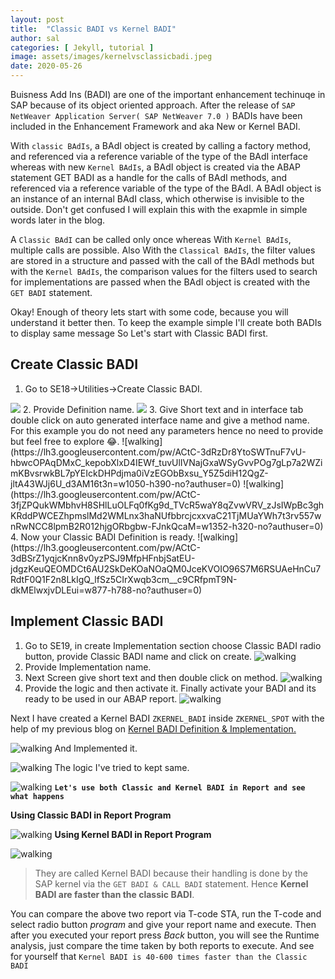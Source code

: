 ```yaml
---
layout: post
title:  "Classic BADI vs Kernel BADI"
author: sal
categories: [ Jekyll, tutorial ]
image: assets/images/kernelvsclassicbadi.jpeg
date: 2020-05-26
---
```

Buisness Add Ins (BADI) are one of the important enhancement techinuqe in SAP because of its object oriented approach. After the release of `SAP NetWeaver Application Server( SAP NetWeaver 7.0 )` BADIs have been included in the Enhancement Framework and aka New or Kernel BADI.

With `classic BAdIs`, a BAdI object is created by calling a factory method, and referenced via a reference variable of the type of the BAdI interface whereas with new `Kernel BAdIs`, a BAdI object is created via the ABAP statement GET BADI as a handle for the calls of BAdI methods, and referenced via a reference variable of the type of the BAdI. A BAdI object is an instance of an internal BAdI class, which otherwise is invisible to the outside. Don't get confused I will explain this with the exapmle in simple words later in the blog.

A `Classic BAdI` can be called only once whereas With `Kernel BAdIs`, multiple calls are possible. Also With the `Classical BAdIs`, the filter values are stored in a structure and passed with the call of the BAdI methods but with the `Kernel BAdIs`, the comparison values for the filters used to search for implementations are passed when the BAdI object is created with the `GET BADI` statement.

Okay! Enough of theory lets start with some code, because you will understand it better then. To keep the example simple I'll create both BADIs to display same message So Let's start with Classic BADI first.

## Create Classic BADI
1. Go to SE18->Utilities->Create Classic BADI.
<img src="https://lh3.googleusercontent.com/pw/ACtC-3f-QBupTiWwL7j8eJnzudeCoUo1Y005xfp_3VHM61H9BU2dUmsH0JjIixy_Wf5i1_VhkaHzZoOaPQGk3ZWPSUcJgPWWAVZiMXLl9eDKloQINt0jsD-f9hTr076iMM4F8sgVNTsuDecuBHr0DzSLkp4f=w386-h328-no?authuser=0">
2. Provide Definition name.
<img src="https://lh3.googleusercontent.com/pw/ACtC-3d5f5x1VWu3NvgqbyTiu4qjVgfjNv6eyXgc9jol2hTWxOOqDYbSooT7wyqwudevLZp0eofFenT5ol0QKGu0mVA-F-_w_yCEMPx0ADCMwfn6k1x0uru9lQLoxyLJ2UOiQ4dV3L_5dAqKXbEOOW--b9M0=w576-h190-no?authuser=0">
3. Give Short text and in interface tab double click on auto generated interface name and give a method name. For this example you do not need any parameters hence no need to provide but feel free to explore &#128514;.
![walking](https://lh3.googleusercontent.com/pw/ACtC-3dRzDr8YtoSWTnuF7vU-hbwcOPAqDMxC_kepobXlxD4IEWf_tuvUlIVNajGxaWSyGvvPOg7gLp7a2WZimKBvsrwkBL7pYEIckDHPdjma0iVzEGObBxsu_Y5Z5diH12QgZ-jltA43WJj6U_d3AM16t3n=w1050-h390-no?authuser=0)
![walking](https://lh3.googleusercontent.com/pw/ACtC-3fjZPQukWMbhvH8SHlLuOLFq0fKg9d_TVcR5waY8qZvwVRV_zJsIWpBc3ghKRddPWCEZhpmslMd2WMLnx3haNUfbbrcjcxxvaC21TjMUaYWh7t3rv557wnRwNCC8lpmB2R012hjgORbgbw-FJnkQcaM=w1352-h320-no?authuser=0)
4. Now your Classic BADI Definition is ready.
![walking](https://lh3.googleusercontent.com/pw/ACtC-3dBSrZ1yqjcKnn8v0yzPSJ9MfpHFnbjSatEU-jdgzKeuQEOMDCt6AU2SkDeKOaNOaQM0JceKVOIO96S7M6RSUAeHnCu7RdtF0Q1F2n8LkIgQ_lfSz5CIrXwqb3cm__c9CRfpmT9N-dkMElwxjvDLEui=w877-h788-no?authuser=0)

## Implement Classic BADI
1. Go to SE19, in create Implementation section choose Classic BADI radio button, provide Classic BADI name and click on create.
![walking](https://lh3.googleusercontent.com/pw/ACtC-3eZ9vjDBRP8c5MFhup6U7UT0Cs00mS9R2fLxB7zQdqIMQhewopeF2Ow0Rm9DTRsC89yypjE0qckUvJQP5LnorrPNb4-7xXkp5acz7osu7pXV8eo3u6fk7iGlBpFwLbluB9la8YoLu_BJE0eqrRb4-56=w893-h788-no?authuser=0)
2. Provide Implementation name.
3. Next Screen give short text and then double click on method.
![walking](https://lh3.googleusercontent.com/pw/ACtC-3fDtrTJKHWiNqKv4hJf0VmDjZo3e_YHWuwFjfQE2sg5eU5S3940uoC7PV1KHzckc8VK4MrBmtFwDmK_mnaCe_ZGRUVPb-MwhZ6SRsPru1XS4JSSjDI6aJG5lrqwsc-crL4jwpsja9pzUs0OB5HjZ-1C=w773-h788-no?authuser=0)
4. Provide the logic and then activate it. Finally activate your BADI and its ready to be used in our ABAP report.
![walking](https://lh3.googleusercontent.com/pw/ACtC-3dJ83tRuyC1ttHidBfm1-e7MMoQgF5OdlMKS_EUeBLvabEclcb45AIsS3WjLL3AzyzwESjejVO4GTaNnCD0-jRaPrOSx9MkvPUY9kwqn3LUA9h7TGNR-WV4zq8OiXjI314l-PTUHMlYJjNcyPbPo4Yw=w1114-h252-no?authuser=0)

Next I have created a Kernel BADI `ZKERNEL_BADI` inside `ZKERNEL_SPOT` with the help of my previous blog on <a href="/badi-definition">Kernel BADI Definition & Implementation.</a>

![walking](https://lh3.googleusercontent.com/pw/ACtC-3fxPDbvfUxvcMN1keIhFGG331BMvw2Uc7ra1ud93q8GzJd3Eq6ieV4J7PpSNZPARsHGQbh-om_Rj8HbyWJbl39kL4CWYxYC8IKFh_OKGT-hNGyO8AYHpolM-CW_EnzFwTfASoP7P3NY1fE6mukssK03=w1332-h516-no?authuser=0)
And Implemented it.

![walking](https://lh3.googleusercontent.com/pw/ACtC-3c0Y3BSa7gtpb0-V7kjAb0HdoWxMmczU8la6fNfH65nz-Ge0OEla20g-iU43wrME7LBcEhNf8fmUq-nZ6mnn2N9r0vkC03eYLaH_CMfuvc3VcWTFDgcGfrq7X31SrvsNX_MF-pVOnceQPrpWFfYoG_V=w1440-h439-no?authuser=0)
The logic I've tried to kept same.

![walking](https://lh3.googleusercontent.com/pw/ACtC-3cIESajhV38zFCt7HBSwEm6NOFY24AMKF89YWn9_bQgVTWh2AAiHrpMhNIEvqf_Q_FjrmBNdxdqvpeU1i5yf9e2hebNBNGlBWymkekgI6R9wdLi-4LmTcOu6EB7sA5wGy2MZrJtWN34LKEze3IwR1Ee=w1118-h230-no?authuser=0) 
<strong>`Let's use both Classic and Kernel BADI in Report and see what happens`</strong>

**Using Classic BADI in Report Program**

![walking](https://lh3.googleusercontent.com/pw/ACtC-3fJNrc6TJ1Sw4nyOBmOKTusGWPdQm2NvdD_YLqeyOtbqUJDFLeIDjl7GbqdHz3FNR3A1sJ62F4MTCG979MGjvOOl8QdrVDi__zFAAl6-gYOFMldMX0l_wSR0O7FKYRSqB_BrEn7WOKh9HSz6jXzrSio=w929-h788-no?authuser=0)
**Using Kernel BADI in Report Program**

![walking](https://lh3.googleusercontent.com/pw/ACtC-3f19a0qNG4JFDPka0uwMQUiEv9sQCX63Ht8bLkAs5b9WMiKF-VpbvjY-H5E7QRFoW77_u03DKDzbrqkYivhpIlvuin8gFOIDmgS6c37gqwGm809wQnMAP1S5_yxh22vMlboOL7CP6vqpUk9zTXEU6Fa=w1023-h788-no?authuser=0)
> They are called Kernel BADI because their handling is done by the SAP kernel via the `GET BADI & CALL BADI` statement. Hence **Kernel BADI are faster than the classic BADI**.

You can compare the above two report via T-code STA, run the T-code and select radio button <i>program</i> and give your report name and execute. Then after you executed your report press <i>Back</i> button, you will see the Runtime analysis, just compare the time taken by both reports to execute. And see for yourself that `Kernel BADI is 40-600 times faster than the Classic BADI`
<!-- Education must also train one for quick, **resolute and effective thinking**. To think incisively and to think for one's self is very difficult.  -->

<!-- > We are prone to let our mental life become invaded by legions of half truths, prejudices, and propaganda. At this point, I often wonder whether or not education is fulfilling its purpose. A great majority of the so-called educated people do not think logically and scientifically.  -->

